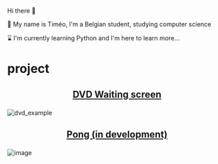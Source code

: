 Hi there :wave:

:boy: My name is Timéo, I'm a Belgian student, studying computer science 

:hourglass: I'm currently learning Python and I'm here to learn more...

# project

## <p align="center">[DVD Waiting screen](https://github.com/timeobdt/dvd-wainting-screen)</p>
![dvd_example](https://github.com/timeobdt/timeobdt/assets/136178363/c1e58d06-a7e8-41b9-b8ea-685bd437cdf5)

## <p align="center">[Pong (in development)](https://github.com/timeobdt/dvd-wainting-screen)</p>
![image](https://github.com/timeobdt/timeobdt/assets/136178363/5089afaa-fbac-4825-9c80-e6b29928a851)


<!---
--->
